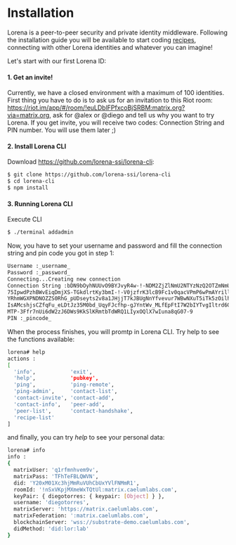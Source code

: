 # Installation

Lorena is a peer-to-peer security and private identity middleware. Following the installation guide you will be available to start coding [recipes](blockchain/substrate/recipes.md), connecting with other Lorena identities and whatever you can imagine!

Let's start with our first Lorena ID:
#### 1. Get an invite!
Currently, we have a closed environment with a maximum of 100 identities. First thing you have to do is to ask us for an invitation to this Riot room: https://riot.im/app/#/room/!euLDblFPfxcoBjSRBM:matrix.org?via=matrix.org, ask for @alex or @diego and tell us why you want to try Lorena.
If you get invite, you will receive two codes: Connection String and PIN number. You will use them later ;)

#### 2. Install Lorena CLI
Download https://github.com/lorena-ssi/lorena-cli:
```bash
$ git clone https://github.com/lorena-ssi/lorena-cli
$ cd lorena-cli
$ npm install
```

#### 3. Running Lorena CLI
Execute CLI
```bash
$ ./terminal addadmin
```

Now, you have to set your username and password and fill the connection string and pin code you got in step 1:
```bash
Username :_username_
Password :_password_
Connecting...Creating new connection
Connection String :bDN9bOyhNUUvO9BYJvyR4w-!-NDM2ZjZlNmU2NTYzNzQ2OTZmNmUyMDUzNzQ3MjY5NmU2Nw-!-vbr73nDBh
75IpwdPzhBWvEiqDmjXS-TGkdlrtKy3bmI-!-V0jzfrK3lcB9Fc1v0qacVPmP6wPmAYrillA6qAhJqXf_ez0gQVF0LsPibobXlOD40
YRhmWGXPNDNOZZS0RhG_pUDseyts2v8a1JHjjT7kJBUgNnYfvevur7WBwNXuT5iTk5zOilhoE1ms9bRZ4kieDQqikpa70HID7DwVMV
IsAMcshjsCZfqFu_eLDtJz35M0bd_UqyFJcfhp-gJYntWv_MLfEpFtI7W2bIYTvgIltrd6Qqqb57dzWuLrwlRNx_Edn3B0eyCKlWFn
MTP-3Ffr7nUi6dW2zJ6DWs9KkSlKRmtbTdWRQ1LIyxOQlX7wIuna8qG07-9
PIN :_pincode_
```
When the process finishes, you will promtp in Lorena CLI. Try help to see the functions available:

```bash
lorena# help
actions :
[
  'info',           'exit',
  'help',           'pubkey',
  'ping',           'ping-remote',
  'ping-admin',     'contact-list',
  'contact-invite', 'contact-add',
  'contact-info',   'peer-add',
  'peer-list',      'contact-handshake',
  'recipe-list'
]

```
and finally, you can try _help_ to see your personal data:

```bash
lorena# info
info :
{
  matrixUser: 'q1rfmnhvem9v',
  matrixPass: 'TFhTeFBLQWVN',
  did: 'Y20xM01Xc3hjMmRuVUhCbUxYVlFNMmR1',
  roomId: '!nSxVKpjMXmeWxTQtUl:matrix.caelumlabs.com',
  keyPair: { diegotorres: { keypair: [Object] } },
  username: 'diegotorres',
  matrixServer: 'https://matrix.caelumlabs.com',
  matrixFederation: ':matrix.caelumlabs.com',
  blockchainServer: 'wss://substrate-demo.caelumlabs.com',
  didMethod: 'did:lor:lab'
}

```